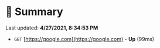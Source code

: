 # 📖 Summary
Last updated: **4/27/2021, 8:34:53 PM**

- `GET` [https://google.com](https://google.com) - **Up** (99ms)

